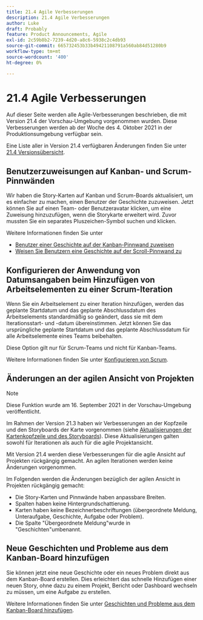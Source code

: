 ```yaml
---
title: 21.4 Agile Verbesserungen
description: 21.4 Agile Verbesserungen
author: Luke
draft: Probably
feature: Product Announcements, Agile
exl-id: 2c59b8b2-7239-4d20-a8c6-5938c2c4db93
source-git-commit: 665732453b33b49421108791a560ab84d51280b9
workflow-type: tm+mt
source-wordcount: '400'
ht-degree: 0%

---
```


# 21.4 Agile Verbesserungen

Auf dieser Seite werden alle Agile-Verbesserungen beschrieben, die mit Version 21.4 der Vorschau-Umgebung vorgenommen wurden. Diese Verbesserungen werden ab der Woche des 4. Oktober 2021 in der Produktionsumgebung verfügbar sein.

Eine Liste aller in Version 21.4 verfügbaren Änderungen finden Sie unter [21.4 Versionsübersicht](../../../product-announcements/product-releases/21.4-release-activity/21.4-release-overview.md).

## Benutzerzuweisungen auf Kanban- und Scrum-Pinnwänden

Wir haben die Story-Karten auf Kanban und Scrum-Boards aktualisiert, um es einfacher zu machen, einen Benutzer der Geschichte zuzuweisen. Jetzt können Sie auf einen Team- oder Benutzeravatar klicken, um eine Zuweisung hinzuzufügen, wenn die Storykarte erweitert wird. Zuvor mussten Sie ein separates Pluszeichen-Symbol suchen und klicken.

Weitere Informationen finden Sie unter

* [Benutzer einer Geschichte auf der Kanban-Pinnwand zuweisen](../../../agile/use-kanban-in-an-agile-team/assign-users-to-a-story.md)
* [Weisen Sie Benutzern eine Geschichte auf der Scroll-Pinnwand zu](../../../agile/use-scrum-in-an-agile-team/scrum-board/assign-users-to-a-story-scrum.md)

## Konfigurieren der Anwendung von Datumsangaben beim Hinzufügen von Arbeitselementen zu einer Scrum-Iteration

Wenn Sie ein Arbeitselement zu einer Iteration hinzufügen, werden das geplante Startdatum und das geplante Abschlussdatum des Arbeitselements standardmäßig so geändert, dass sie mit dem Iterationsstart- und -datum übereinstimmen. Jetzt können Sie das ursprüngliche geplante Startdatum und das geplante Abschlussdatum für alle Arbeitselemente eines Teams beibehalten.

Diese Option gilt nur für Scrum-Teams und nicht für Kanban-Teams.

Weitere Informationen finden Sie unter [Konfigurieren von Scrum](../../../agile/get-started-with-agile-in-workfront/configure-scrum.md).

## Änderungen an der agilen Ansicht von Projekten

>[!NOTE]
>
>Diese Funktion wurde am 16. September 2021 in der Vorschau-Umgebung veröffentlicht.

Im Rahmen der Version 21.3 haben wir Verbesserungen an der Kopfzeile und den Storyboards der Karte vorgenommen (siehe [Aktualisierungen der Kartenkopfzeile und des Storyboards](../../../product-announcements/product-releases/21.3-release-activity/21-3-project-enhancements.md#agile)). Diese Aktualisierungen galten sowohl für Iterationen als auch für die agile Projektansicht.

Mit Version 21.4 werden diese Verbesserungen für die agile Ansicht auf Projekten rückgängig gemacht. An agilen Iterationen werden keine Änderungen vorgenommen.

Im Folgenden werden die Änderungen bezüglich der agilen Ansicht in Projekten rückgängig gemacht:

* Die Story-Karten und Pinnwände haben anpassbare Breiten.
* Spalten haben keine Hintergrundschattierung.
* Karten haben keine Bezeichnerbeschriftungen (übergeordnete Meldung, Unteraufgabe, Geschichte, Aufgabe oder Problem).
* Die Spalte &quot;Übergeordnete Meldung&quot;wurde in &quot;Geschichten&quot;umbenannt.

## Neue Geschichten und Probleme aus dem Kanban-Board hinzufügen

Sie können jetzt eine neue Geschichte oder ein neues Problem direkt aus dem Kanban-Board erstellen. Dies erleichtert das schnelle Hinzufügen einer neuen Story, ohne dazu zu einem Projekt, Bericht oder Dashboard wechseln zu müssen, um eine Aufgabe zu erstellen.

Weitere Informationen finden Sie unter [Geschichten und Probleme aus dem Kanban-Board hinzufügen](../../../agile/use-kanban-in-an-agile-team/add-story-from-kanban-board.md).

